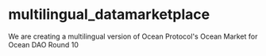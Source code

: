 # multilingual_datamarketplace
We are creating a multilingual version of Ocean Protocol's Ocean Market for Ocean DAO Round 10
